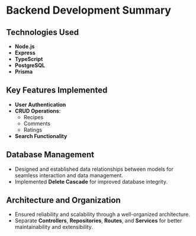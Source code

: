 # Backend Development Summary

## Technologies Used
- **Node.js**
- **Express**
- **TypeScript**
- **PostgreSQL**
- **Prisma**

## Key Features Implemented
- **User Authentication**
- **CRUD Operations**:
  - Recipes
  - Comments
  - Ratings
- **Search Functionality**

## Database Management
- Designed and established data relationships between models for seamless interaction and data management.
- Implemented **Delete Cascade** for improved database integrity.

## Architecture and Organization
- Ensured reliability and scalability through a well-organized architecture.
- Separate **Controllers**, **Repositories**, **Routes**, and **Services** for better maintainability and extensibility.
